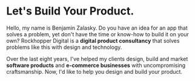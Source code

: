 <h1>Let's Build Your Product<span class="dot">.</span></h1>

Hello, my name is Benjamin Zalasky. Do you have an idea for an app that solves a
problem, yet don't have the time or know-how to build it on your own? Rockhopper
Digital is a **digital product consultancy** that solves problems like this with
design and technology.

Over the last eight years, I've helped my clients design, build and market
**software products** and **e-commerce businesses** with uncompromising
craftsmanship. Now, I'd like to help you design and build your product.
